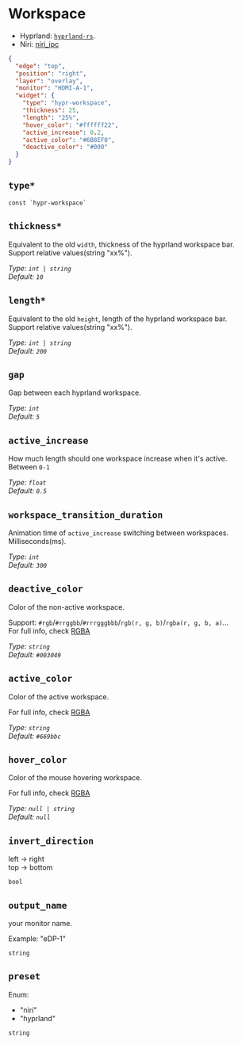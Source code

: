 # Workspace

- Hyprland: [`hyprland-rs`](https://github.com/hyprland-community/hyprland-rs).
- Niri: [niri_ipc](https://docs.rs/niri-ipc/latest/niri_ipc/)

```json
{
  "edge": "top",
  "position": "right",
  "layer": "overlay",
  "monitor": "HDMI-A-1",
  "widget": {
    "type": "hypr-workspace",
    "thickness": 25,
    "length": "25%",
    "hover_color": "#ffffff22",
    "active_increase": 0.2,
    "active_color": "#6B8EF0",
    "deactive_color": "#000"
  }
}
```

## `type*`

```plaintext
const `hypr-workspace`
```

## `thickness*`

Equivalent to the old `width`, thickness of the hyprland workspace bar.  
Support relative values(string "xx%").

_Type: `int | string`_  
_Default: `10`_

## `length*`

Equivalent to the old `height`, length of the hyprland workspace bar.  
Support relative values(string "xx%").

_Type: `int | string`_  
_Default: `200`_

## `gap`

Gap between each hyprland workspace.

_Type: `int`_  
_Default: `5`_

## `active_increase`

How much length should one workspace increase when it's active.  
Between `0-1`

_Type: `float`_  
_Default: `0.5`_

## `workspace_transition_duration`

Animation time of `active_increase` switching between workspaces.  
Milliseconds(ms).

_Type: `int`_  
_Default: `300`_

## `deactive_color`

Color of the non-active workspace.

Support: `#rgb`/`#rrggbb`/`#rrrgggbbb`/`rgb(r, g, b)`/`rgba(r, g, b, a)`...  
For full info, check [RGBA](https://gtk-rs.org/gtk4-rs/stable/latest/docs/src/gdk4/rgba.rs.html#205)

_Type: `string`_  
_Default: `#003049`_

## `active_color`

Color of the active workspace.

For full info, check [RGBA](https://gtk-rs.org/gtk4-rs/stable/latest/docs/src/gdk4/rgba.rs.html#205)

_Type: `string`_  
_Default: `#669bbc`_

## `hover_color`

Color of the mouse hovering workspace.

For full info, check [RGBA](https://gtk-rs.org/gtk4-rs/stable/latest/docs/src/gdk4/rgba.rs.html#205)

_Type: `null | string`_  
_Default: `null`_

## `invert_direction`

left -> right  
top -> bottom

`bool`

## `output_name`

your monitor name.

Example: "eDP-1"

`string`

## `preset`

Enum:

- "niri"
- "hyprland"

`string`
